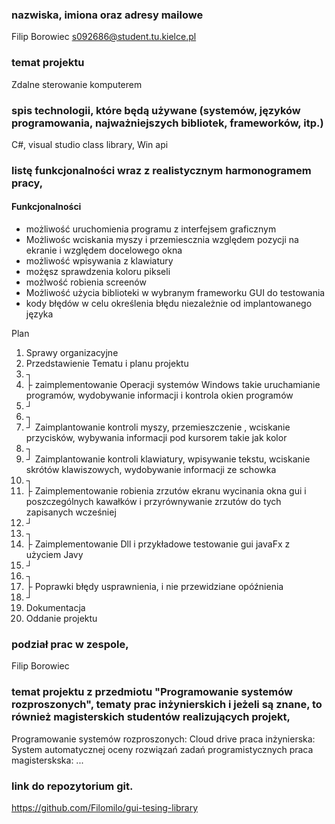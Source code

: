### nazwiska, imiona oraz adresy mailowe
Filip Borowiec s092686@student.tu.kielce.pl

### temat projektu
Zdalne sterowanie komputerem

### spis technologii, które będą używane (systemów, języków programowania, najważniejszych bibliotek, frameworków, itp.)

C#, visual studio class library, Win api
### listę funkcjonalności wraz z realistycznym harmonogramem pracy,

#### Funkcjonalności
* możliwość uruchomienia programu z interfejsem graficznym
* Możliwośc wciskania myszy i przemiescznia względem pozycji na ekranie i względem docelowego okna
* możliwość wpisywania z klawiatury
* możęsz sprawdzenia koloru pikseli
* możlwość robienia screenów
* Możliwość użycia biblioteki w wybranym frameworku GUI do testowania
* kody błędów w celu określenia błędu niezależnie od implantowanego języka

Plan
1. Sprawy organizacyjne
2. Przedstawienie Tematu i planu projektu
3. ┐
4. ├ zaimplementowanie Operacji systemów Windows takie uruchamianie programów,    wydobywanie informacji i kontrola okien programów
5. ┘
6. ┐
7. ┘ Zaimplantowanie kontroli myszy, przemieszczenie , wciskanie przycisków, wybywania informacji pod kursorem takie jak kolor
8. ┐
9. ┘ Zaimplantowanie kontroli klawiatury, wpisywanie tekstu, wciskanie skrótów klawiszowych, wydobywanie informacji ze schowka
10. ┐
11. ├ Zaimplementowanie robienia zrzutów ekranu wycinania okna gui i poszczególnych kawałków i przyrównywanie zrzutów do tych zapisanych wcześniej
12. ┘
13. ┐
14. ├  Zaimplementowanie Dll i przykładowe testowanie gui javaFx z użyciem Javy
15. ┘
16. ┐
17. ├  Poprawki błędy usprawnienia, i nie przewidziane opóźnienia
18. ┘
19. Dokumentacja
20. Oddanie projektu



### podział prac w zespole,

Filip Borowiec

###  temat projektu z przedmiotu "Programowanie systemów rozproszonych", tematy prac inżynierskich i jeżeli są znane, to również magisterskich studentów realizujących projekt,

Programowanie systemów rozproszonych: Cloud drive
praca inżynierska: System automatycznej oceny rozwiązań zadań programistycznych
praca magisterskska: ...
### link do repozytorium git.
https://github.com/Filomilo/gui-tesing-library



